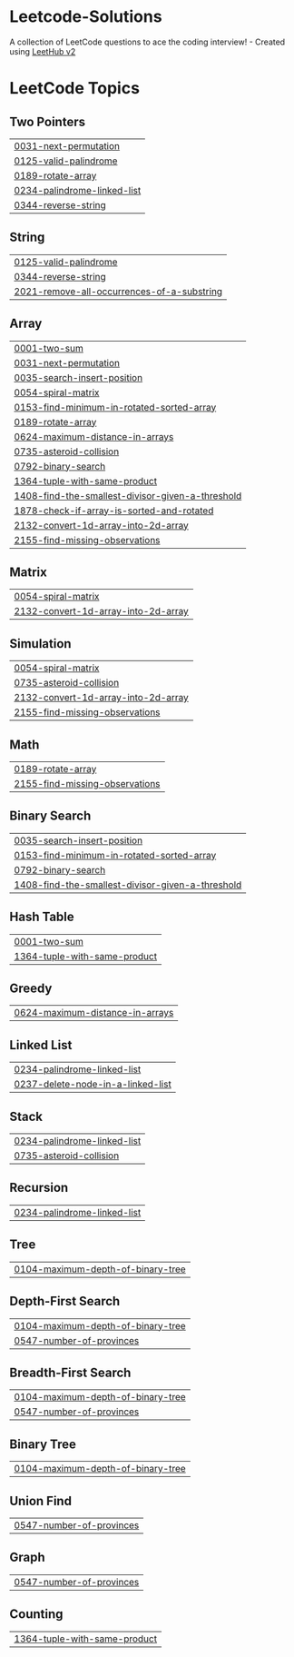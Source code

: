 # Leetcode-Solutions
A collection of LeetCode questions to ace the coding interview! - Created using [LeetHub v2](https://github.com/arunbhardwaj/LeetHub-2.0)

<!---LeetCode Topics Start-->
# LeetCode Topics
## Two Pointers
|  |
| ------- |
| [0031-next-permutation](https://github.com/piyu5h25/Leetcode-Solutions/tree/master/0031-next-permutation) |
| [0125-valid-palindrome](https://github.com/piyu5h25/Leetcode-Solutions/tree/master/0125-valid-palindrome) |
| [0189-rotate-array](https://github.com/piyu5h25/Leetcode-Solutions/tree/master/0189-rotate-array) |
| [0234-palindrome-linked-list](https://github.com/piyu5h25/Leetcode-Solutions/tree/master/0234-palindrome-linked-list) |
| [0344-reverse-string](https://github.com/piyu5h25/Leetcode-Solutions/tree/master/0344-reverse-string) |
## String
|  |
| ------- |
| [0125-valid-palindrome](https://github.com/piyu5h25/Leetcode-Solutions/tree/master/0125-valid-palindrome) |
| [0344-reverse-string](https://github.com/piyu5h25/Leetcode-Solutions/tree/master/0344-reverse-string) |
| [2021-remove-all-occurrences-of-a-substring](https://github.com/piyu5h25/Leetcode-Solutions/tree/master/2021-remove-all-occurrences-of-a-substring) |
## Array
|  |
| ------- |
| [0001-two-sum](https://github.com/piyu5h25/Leetcode-Solutions/tree/master/0001-two-sum) |
| [0031-next-permutation](https://github.com/piyu5h25/Leetcode-Solutions/tree/master/0031-next-permutation) |
| [0035-search-insert-position](https://github.com/piyu5h25/Leetcode-Solutions/tree/master/0035-search-insert-position) |
| [0054-spiral-matrix](https://github.com/piyu5h25/Leetcode-Solutions/tree/master/0054-spiral-matrix) |
| [0153-find-minimum-in-rotated-sorted-array](https://github.com/piyu5h25/Leetcode-Solutions/tree/master/0153-find-minimum-in-rotated-sorted-array) |
| [0189-rotate-array](https://github.com/piyu5h25/Leetcode-Solutions/tree/master/0189-rotate-array) |
| [0624-maximum-distance-in-arrays](https://github.com/piyu5h25/Leetcode-Solutions/tree/master/0624-maximum-distance-in-arrays) |
| [0735-asteroid-collision](https://github.com/piyu5h25/Leetcode-Solutions/tree/master/0735-asteroid-collision) |
| [0792-binary-search](https://github.com/piyu5h25/Leetcode-Solutions/tree/master/0792-binary-search) |
| [1364-tuple-with-same-product](https://github.com/piyu5h25/Leetcode-Solutions/tree/master/1364-tuple-with-same-product) |
| [1408-find-the-smallest-divisor-given-a-threshold](https://github.com/piyu5h25/Leetcode-Solutions/tree/master/1408-find-the-smallest-divisor-given-a-threshold) |
| [1878-check-if-array-is-sorted-and-rotated](https://github.com/piyu5h25/Leetcode-Solutions/tree/master/1878-check-if-array-is-sorted-and-rotated) |
| [2132-convert-1d-array-into-2d-array](https://github.com/piyu5h25/Leetcode-Solutions/tree/master/2132-convert-1d-array-into-2d-array) |
| [2155-find-missing-observations](https://github.com/piyu5h25/Leetcode-Solutions/tree/master/2155-find-missing-observations) |
## Matrix
|  |
| ------- |
| [0054-spiral-matrix](https://github.com/piyu5h25/Leetcode-Solutions/tree/master/0054-spiral-matrix) |
| [2132-convert-1d-array-into-2d-array](https://github.com/piyu5h25/Leetcode-Solutions/tree/master/2132-convert-1d-array-into-2d-array) |
## Simulation
|  |
| ------- |
| [0054-spiral-matrix](https://github.com/piyu5h25/Leetcode-Solutions/tree/master/0054-spiral-matrix) |
| [0735-asteroid-collision](https://github.com/piyu5h25/Leetcode-Solutions/tree/master/0735-asteroid-collision) |
| [2132-convert-1d-array-into-2d-array](https://github.com/piyu5h25/Leetcode-Solutions/tree/master/2132-convert-1d-array-into-2d-array) |
| [2155-find-missing-observations](https://github.com/piyu5h25/Leetcode-Solutions/tree/master/2155-find-missing-observations) |
## Math
|  |
| ------- |
| [0189-rotate-array](https://github.com/piyu5h25/Leetcode-Solutions/tree/master/0189-rotate-array) |
| [2155-find-missing-observations](https://github.com/piyu5h25/Leetcode-Solutions/tree/master/2155-find-missing-observations) |
## Binary Search
|  |
| ------- |
| [0035-search-insert-position](https://github.com/piyu5h25/Leetcode-Solutions/tree/master/0035-search-insert-position) |
| [0153-find-minimum-in-rotated-sorted-array](https://github.com/piyu5h25/Leetcode-Solutions/tree/master/0153-find-minimum-in-rotated-sorted-array) |
| [0792-binary-search](https://github.com/piyu5h25/Leetcode-Solutions/tree/master/0792-binary-search) |
| [1408-find-the-smallest-divisor-given-a-threshold](https://github.com/piyu5h25/Leetcode-Solutions/tree/master/1408-find-the-smallest-divisor-given-a-threshold) |
## Hash Table
|  |
| ------- |
| [0001-two-sum](https://github.com/piyu5h25/Leetcode-Solutions/tree/master/0001-two-sum) |
| [1364-tuple-with-same-product](https://github.com/piyu5h25/Leetcode-Solutions/tree/master/1364-tuple-with-same-product) |
## Greedy
|  |
| ------- |
| [0624-maximum-distance-in-arrays](https://github.com/piyu5h25/Leetcode-Solutions/tree/master/0624-maximum-distance-in-arrays) |
## Linked List
|  |
| ------- |
| [0234-palindrome-linked-list](https://github.com/piyu5h25/Leetcode-Solutions/tree/master/0234-palindrome-linked-list) |
| [0237-delete-node-in-a-linked-list](https://github.com/piyu5h25/Leetcode-Solutions/tree/master/0237-delete-node-in-a-linked-list) |
## Stack
|  |
| ------- |
| [0234-palindrome-linked-list](https://github.com/piyu5h25/Leetcode-Solutions/tree/master/0234-palindrome-linked-list) |
| [0735-asteroid-collision](https://github.com/piyu5h25/Leetcode-Solutions/tree/master/0735-asteroid-collision) |
## Recursion
|  |
| ------- |
| [0234-palindrome-linked-list](https://github.com/piyu5h25/Leetcode-Solutions/tree/master/0234-palindrome-linked-list) |
## Tree
|  |
| ------- |
| [0104-maximum-depth-of-binary-tree](https://github.com/piyu5h25/Leetcode-Solutions/tree/master/0104-maximum-depth-of-binary-tree) |
## Depth-First Search
|  |
| ------- |
| [0104-maximum-depth-of-binary-tree](https://github.com/piyu5h25/Leetcode-Solutions/tree/master/0104-maximum-depth-of-binary-tree) |
| [0547-number-of-provinces](https://github.com/piyu5h25/Leetcode-Solutions/tree/master/0547-number-of-provinces) |
## Breadth-First Search
|  |
| ------- |
| [0104-maximum-depth-of-binary-tree](https://github.com/piyu5h25/Leetcode-Solutions/tree/master/0104-maximum-depth-of-binary-tree) |
| [0547-number-of-provinces](https://github.com/piyu5h25/Leetcode-Solutions/tree/master/0547-number-of-provinces) |
## Binary Tree
|  |
| ------- |
| [0104-maximum-depth-of-binary-tree](https://github.com/piyu5h25/Leetcode-Solutions/tree/master/0104-maximum-depth-of-binary-tree) |
## Union Find
|  |
| ------- |
| [0547-number-of-provinces](https://github.com/piyu5h25/Leetcode-Solutions/tree/master/0547-number-of-provinces) |
## Graph
|  |
| ------- |
| [0547-number-of-provinces](https://github.com/piyu5h25/Leetcode-Solutions/tree/master/0547-number-of-provinces) |
## Counting
|  |
| ------- |
| [1364-tuple-with-same-product](https://github.com/piyu5h25/Leetcode-Solutions/tree/master/1364-tuple-with-same-product) |
<!---LeetCode Topics End-->